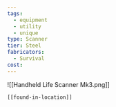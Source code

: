 ```yaml
---
tags:
  - equipment
  - utility
  - unique
type: Scanner
tier: Steel
fabricators:
  - Survival
cost:
---
```

![[Handheld Life Scanner Mk3.png]]
```meta-bind-embed
[[found-in-location]]
```